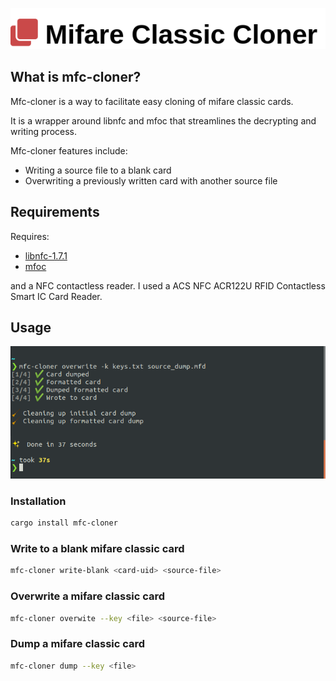 
![banner](assets/logo.png)

## What is mfc-cloner?

Mfc-cloner is a way to facilitate easy cloning of mifare classic cards.

It is a wrapper around libnfc and mfoc that streamlines the decrypting and writing process.

Mfc-cloner features include:

- Writing a source file to a blank card
- Overwriting a previously written card with another source file

## Requirements

Requires:
- [libnfc-1.7.1](https://github.com/nfc-tools/libnfc/releases/tag/libnfc-1.7.1) 
- [mfoc](https://github.com/nfc-tools/mfoc)

and a NFC contactless reader. I used a ACS NFC ACR122U RFID Contactless Smart IC Card Reader.


## Usage

![banner](assets/screenshot.png)

### Installation 

```bash
cargo install mfc-cloner
```


### Write to a blank mifare classic card

```bash
mfc-cloner write-blank <card-uid> <source-file>
```


### Overwrite a mifare classic card

```bash
mfc-cloner overwite --key <file> <source-file>
```


### Dump a mifare classic card

```bash
mfc-cloner dump --key <file> 
```
